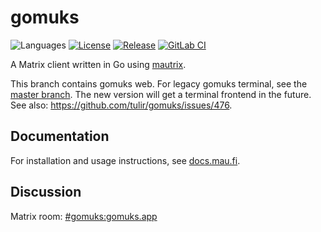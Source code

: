 # gomuks
![Languages](https://img.shields.io/github/languages/top/tulir/gomuks.svg)
[![License](https://img.shields.io/github/license/tulir/gomuks.svg)](LICENSE)
[![Release](https://img.shields.io/github/release/tulir/gomuks/all.svg)](https://github.com/tulir/gomuks/releases)
[![GitLab CI](https://mau.dev/tulir/gomuks/badges/main/pipeline.svg)](https://mau.dev/tulir/gomuks/pipelines)

A Matrix client written in Go using [mautrix](https://github.com/mautrix/go).

This branch contains gomuks web. For legacy gomuks terminal, see the
[master branch](https://github.com/tulir/gomuks/tree/master). The new
version will get a terminal frontend in the future. See also:
<https://github.com/tulir/gomuks/issues/476>.

## Documentation
For installation and usage instructions, see [docs.mau.fi](https://docs.mau.fi/gomuks/).

## Discussion
Matrix room: [#gomuks:gomuks.app](https://matrix.to/#/#gomuks:gomuks.app)
